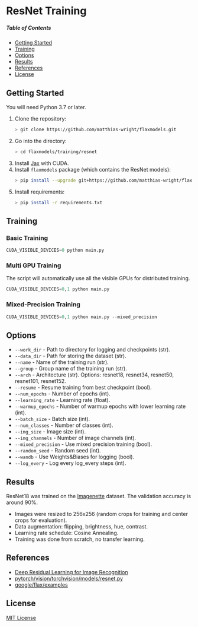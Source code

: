 # ResNet Training

##### Table of Contents
* [Getting Started](#getting_started)
* [Training](#training)
* [Options](#options)
* [Results](#results)
* [References](#references)
* [License](#license)


<a name="getting_started"></a>
## Getting Started
You will need Python 3.7 or later.
 
1. Clone the repository:
   ```sh
   > git clone https://github.com/matthias-wright/flaxmodels.git
   ```
2. Go into the directory:
   ```sh
   > cd flaxmodels/training/resnet
   ```
3. Install <a href="https://github.com/google/jax#installation">Jax</a> with CUDA.
4. Install `flaxmodels` package (which contains the ResNet models):
   ```sh
   > pip install --upgrade git+https://github.com/matthias-wright/flaxmodels.git
   ```
5. Install requirements: 
   ```sh
   > pip install -r requirements.txt
   ```

<a name="training"></a>
## Training

### Basic Training
```python
CUDA_VISIBLE_DEVICES=0 python main.py
```

### Multi GPU Training
The script will automatically use all the visible GPUs for distributed training.
```python
CUDA_VISIBLE_DEVICES=0,1 python main.py
```

### Mixed-Precision Training
```python
CUDA_VISIBLE_DEVICES=0,1 python main.py --mixed_precision
```

<a name="options"></a>
## Options
* `--work_dir` - Path to directory for logging and checkpoints (str).
* `--data_dir` - Path for storing the dataset (str).
* `--name` - Name of the training run (str).
* `--group` - Group name of the training run (str).
* `--arch` - Architecture (str). Options: resnet18, resnet34, resnet50, resnet101, resnet152.
* `--resume` - Resume training from best checkpoint (bool).
* `--num_epochs` - Number of epochs (int).
* `--learning_rate` - Learning rate (float).
* `--warmup_epochs` - Number of warmup epochs with lower learning rate (int).
* `--batch_size` - Batch size (int).
* `--num_classes` - Number of classes (int).
* `--img_size` - Image size (int).
* `--img_channels` - Number of image channels (int).
* `--mixed_precision` - Use mixed precision training (bool).
* `--random_seed` - Random seed (int).
* `--wandb` - Use Weights&Biases for logging (bool).
* `--log_every` - Log every log_every steps (int).


<a name="results"></a>
## Results
ResNet18 was trained on the <a href="https://github.com/fastai/imagenette">Imagenette</a> dataset. The validation accuracy is around 90%.

* Images were resized to 256x256 (random crops for training and center crops for evaluation).
* Data augmentation: flipping, brightness, hue, contrast.
* Learning rate schedule: Cosine Annealing.
* Training was done from scratch, no transfer learning.


<a name="references"></a>
## References
* [Deep Residual Learning for Image Recognition](https://arxiv.org/abs/1512.03385)
* [pytorch/vision/torchvision/models/resnet.py](https://github.com/pytorch/vision/blob/main/torchvision/models/resnet.py)
* [google/flax/examples](https://github.com/google/flax/tree/main/examples)


<a name="license"></a>
## License
[MIT License](https://opensource.org/licenses/MIT)


